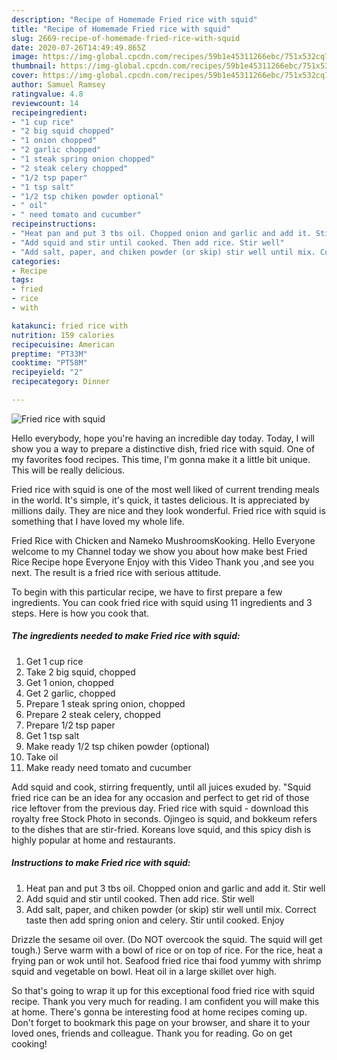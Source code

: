 ```yaml
---
description: "Recipe of Homemade Fried rice with squid"
title: "Recipe of Homemade Fried rice with squid"
slug: 2669-recipe-of-homemade-fried-rice-with-squid
date: 2020-07-26T14:49:49.865Z
image: https://img-global.cpcdn.com/recipes/59b1e45311266ebc/751x532cq70/fried-rice-with-squid-recipe-main-photo.jpg
thumbnail: https://img-global.cpcdn.com/recipes/59b1e45311266ebc/751x532cq70/fried-rice-with-squid-recipe-main-photo.jpg
cover: https://img-global.cpcdn.com/recipes/59b1e45311266ebc/751x532cq70/fried-rice-with-squid-recipe-main-photo.jpg
author: Samuel Ramsey
ratingvalue: 4.8
reviewcount: 14
recipeingredient:
- "1 cup rice"
- "2 big squid chopped"
- "1 onion chopped"
- "2 garlic chopped"
- "1 steak spring onion chopped"
- "2 steak celery chopped"
- "1/2 tsp paper"
- "1 tsp salt"
- "1/2 tsp chiken powder optional"
- " oil"
- " need tomato and cucumber"
recipeinstructions:
- "Heat pan and put 3 tbs oil. Chopped onion and garlic and add it. Stir well"
- "Add squid and stir until cooked. Then add rice. Stir well"
- "Add salt, paper, and chiken powder (or skip) stir well until mix. Correct taste then add spring onion and celery. Stir until cooked. Enjoy"
categories:
- Recipe
tags:
- fried
- rice
- with

katakunci: fried rice with 
nutrition: 159 calories
recipecuisine: American
preptime: "PT33M"
cooktime: "PT58M"
recipeyield: "2"
recipecategory: Dinner

---
```



![Fried rice with squid](https://img-global.cpcdn.com/recipes/59b1e45311266ebc/751x532cq70/fried-rice-with-squid-recipe-main-photo.jpg)

Hello everybody, hope you're having an incredible day today. Today, I will show you a way to prepare a distinctive dish, fried rice with squid. One of my favorites food recipes. This time, I'm gonna make it a little bit unique. This will be really delicious.

Fried rice with squid is one of the most well liked of current trending meals in the world. It's simple, it's quick, it tastes delicious. It is appreciated by millions daily. They are nice and they look wonderful. Fried rice with squid is something that I have loved my whole life.

Fried Rice with Chicken and Nameko MushroomsKooking. Hello Everyone welcome to my Channel today we show you about how make best Fried Rice Recipe hope Everyone Enjoy with this Video Thank you ,and see you next. The result is a fried rice with serious attitude.


To begin with this particular recipe, we have to first prepare a few ingredients. You can cook fried rice with squid using 11 ingredients and 3 steps. Here is how you cook that.

<!--inarticleads1-->

##### The ingredients needed to make Fried rice with squid:

1. Get 1 cup rice
1. Take 2 big squid, chopped
1. Get 1 onion, chopped
1. Get 2 garlic, chopped
1. Prepare 1 steak spring onion, chopped
1. Prepare 2 steak celery, chopped
1. Prepare 1/2 tsp paper
1. Get 1 tsp salt
1. Make ready 1/2 tsp chiken powder (optional)
1. Take  oil
1. Make ready  need tomato and cucumber


Add squid and cook, stirring frequently, until all juices exuded by. &#34;Squid fried rice can be an idea for any occasion and perfect to get rid of those rice leftover from the previous day. Fried rice with squid - download this royalty free Stock Photo in seconds. Ojingeo is squid, and bokkeum refers to the dishes that are stir-fried. Koreans love squid, and this spicy dish is highly popular at home and restaurants. 

<!--inarticleads2-->

##### Instructions to make Fried rice with squid:

1. Heat pan and put 3 tbs oil. Chopped onion and garlic and add it. Stir well
1. Add squid and stir until cooked. Then add rice. Stir well
1. Add salt, paper, and chiken powder (or skip) stir well until mix. Correct taste then add spring onion and celery. Stir until cooked. Enjoy


Drizzle the sesame oil over. (Do NOT overcook the squid. The squid will get tough.) Serve warm with a bowl of rice or on top of rice. For the rice, heat a frying pan or wok until hot. Seafood fried rice thai food yummy with shrimp squid and vegetable on bowl. Heat oil in a large skillet over high. 

So that's going to wrap it up for this exceptional food fried rice with squid recipe. Thank you very much for reading. I am confident you will make this at home. There's gonna be interesting food at home recipes coming up. Don't forget to bookmark this page on your browser, and share it to your loved ones, friends and colleague. Thank you for reading. Go on get cooking!

